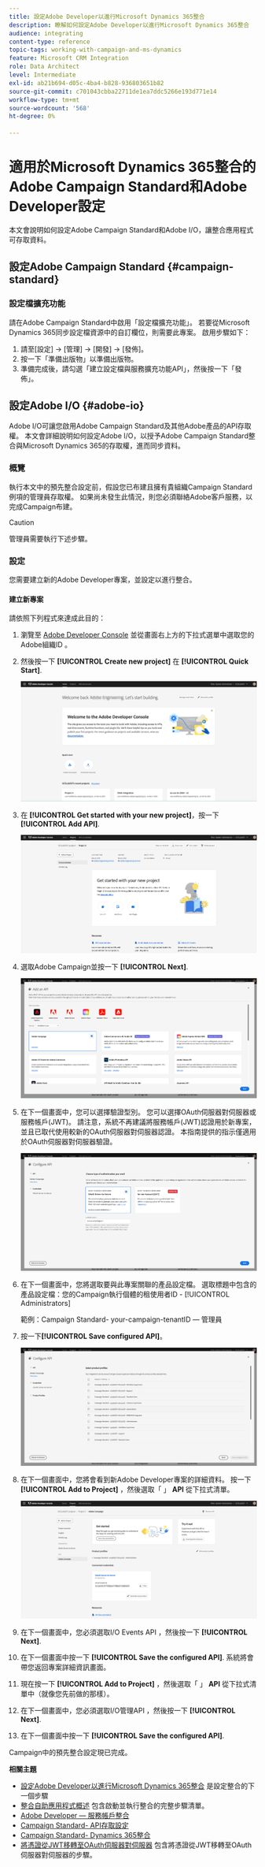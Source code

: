 ```yaml
---
title: 設定Adobe Developer以進行Microsoft Dynamics 365整合
description: 瞭解如何設定Adobe Developer以進行Microsoft Dynamics 365整合
audience: integrating
content-type: reference
topic-tags: working-with-campaign-and-ms-dynamics
feature: Microsoft CRM Integration
role: Data Architect
level: Intermediate
exl-id: ab21b694-d05c-4ba4-b828-936803651b82
source-git-commit: c701043cbba22711de1ea7ddc5266e193d771e14
workflow-type: tm+mt
source-wordcount: '568'
ht-degree: 0%

---
```


# 適用於Microsoft Dynamics 365整合的Adobe Campaign Standard和Adobe Developer設定

本文會說明如何設定Adobe Campaign Standard和Adobe I/O，讓整合應用程式可存取資料。

## 設定Adobe Campaign Standard {#campaign-standard}

### 設定檔擴充功能

請在Adobe Campaign Standard中啟用「設定檔擴充功能」。   若要從Microsoft Dynamics 365同步設定檔資源中的自訂欄位，則需要此專案。   啟用步驟如下：

1. 請至[設定] -> [管理] -> [開發] -> [發佈]。
1. 按一下「準備出版物」以準備出版物。
1. 準備完成後，請勾選「建立設定檔與服務擴充功能API」，然後按一下「發佈」。

## 設定Adobe I/O {#adobe-io}

Adobe I/O可讓您啟用Adobe Campaign Standard及其他Adobe產品的API存取權。   本文會詳細說明如何設定Adobe I/O，以授予Adobe Campaign Standard整合與Microsoft Dynamics 365的存取權，進而同步資料。

### 概覽

執行本文中的預先整合設定前，假設您已布建且擁有貴組織Campaign Standard例項的管理員存取權。  如果尚未發生此情況，則您必須聯絡Adobe客戶服務，以完成Campaign布建。

>[!CAUTION]
>
>管理員需要執行下述步驟。

### 設定

您需要建立新的Adobe Developer專案，並設定以進行整合。

#### 建立新專案

請依照下列程式來達成此目的：

1. 瀏覽至 [Adobe Developer Console](https://console.adobe.io/home#) 並從畫面右上方的下拉式選單中選取您的Adobe組織ID 。

1. 然後按一下 **[!UICONTROL Create new project]** 在 **[!UICONTROL Quick Start]**.

   ![](assets/adobeIO1.png)

1. 在 **[!UICONTROL Get started with your new project]**，按一下 **[!UICONTROL Add API]**.

   ![](assets/adobeIO2.png)

1. 選取Adobe Campaign並按一下 **[!UICONTROL Next]**.

   ![](assets/adobeIO3.png)

1. 在下一個畫面中，您可以選擇驗證型別。 您可以選擇OAuth伺服器對伺服器或服務帳戶(JWT)。 請注意，系統不再建議將服務帳戶(JWT)認證用於新專案，並且已取代使用較新的OAuth伺服器對伺服器認證。 本指南提供的指示僅適用於OAuth伺服器對伺服器驗證。

   ![](assets/adobeIO4.png)

1. 在下一個畫面中，您將選取要與此專案關聯的產品設定檔。 選取標題中包含的產品設定檔：您的Campaign執行個體的租使用者ID - [!UICONTROL Administrators]

   範例：Campaign Standard- your-campaign-tenantID — 管理員

1. 按一下&#x200B;**[!UICONTROL Save configured API]**。

   ![](assets/adobeIO5.png)

1. 在下一個畫面中，您將會看到新Adobe Developer專案的詳細資料。 按一下 **[!UICONTROL Add to Project]** ，然後選取「 」 **API** 從下拉式清單。

   ![](assets/adobeIO6.png)

1. 在下一個畫面中，您必須選取I/O Events API ，然後按一下 **[!UICONTROL Next]**.

1. 在下一個畫面中按一下 **[!UICONTROL Save the configured API]**.  系統將會帶您返回專案詳細資訊畫面。

1. 現在按一下 **[!UICONTROL Add to Project]** ，然後選取「 」 **API** 從下拉式清單中（就像您先前做的那樣）。

1. 在下一個畫面中，您必須選取I/O管理API ，然後按一下 **[!UICONTROL Next]**.

1. 在下一個畫面中按一下 **[!UICONTROL Save the configured API]**.

Campaign中的預先整合設定現已完成。

**相關主題**

* [設定Adobe Developer以進行Microsoft Dynamics 365整合](../../integrating/using/d365-acs-configure-adobe-io.md) 是設定整合的下一個步驟
* [整合自助應用程式概述](../../integrating/using/d365-acs-self-service-app-quick-start-guide.md) 包含啟動並執行整合的完整步驟清單。
* [Adobe Developer — 服務帳戶整合](https://developer.adobe.com/developer-console/docs/guides/#!AdobeDocs/adobeio-auth/master/AuthenticationOverview/ServiceAccountIntegration.md)
* [Campaign Standard- API存取設定](../../api/using/setting-up-api-access.md)
* [Campaign Standard- Dynamics 365整合](../../integrating/using/d365-acs-configure-d365.md)
* [將憑證從JWT移轉至OAuth伺服器對伺服器](../../integrating/using/d365-acs-self-service-app-migrate-credentials.md) 包含將憑證從JWT移轉至OAuth伺服器對伺服器的步驟。
